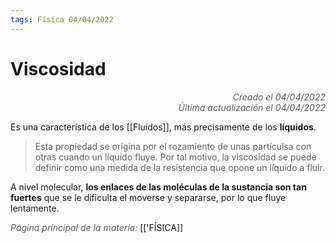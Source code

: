```yaml
---
tags: Física 04/04/2022
---
```


# Viscosidad
<div style="text-align: right; opacity: 0.7; font-style: italic;">Creado el 04/04/2022</div>
<div style="text-align: right; opacity: 0.7; font-style: italic;">Última actualización el 04/04/2022</div>

Es una característica de los [[Fluidos]], más precisamente de los **líquidos**.

> Esta propiedad se origina por el rozamiento de unas partículsa con otras cuando un líquido fluye. Por tal motivo, la viscosidad se puede definir como una medida de la resistencia que opone un líquido a fluir.

A nivel molecular, **los enlaces de las moléculas de la sustancia son tan fuertes** que se le dificulta el moverse y separarse, por lo que fluye lentamente.

<span style="opacity: 0.7; font-style: italic;">Página principal de la materia:</span> [['FÍSICA]]